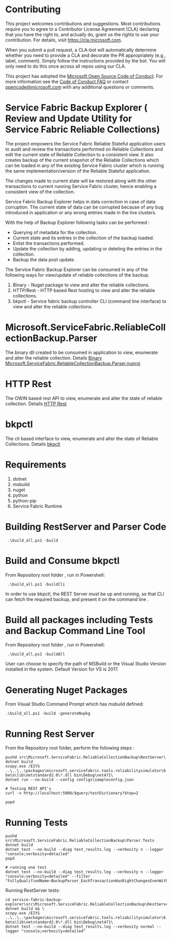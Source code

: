 
# Contributing

This project welcomes contributions and suggestions.  Most contributions require you to agree to a
Contributor License Agreement (CLA) declaring that you have the right to, and actually do, grant us
the rights to use your contribution. For details, visit https://cla.microsoft.com.

When you submit a pull request, a CLA-bot will automatically determine whether you need to provide
a CLA and decorate the PR appropriately (e.g., label, comment). Simply follow the instructions
provided by the bot. You will only need to do this once across all repos using our CLA.

This project has adopted the [Microsoft Open Source Code of Conduct](https://opensource.microsoft.com/codeofconduct/).
For more information see the [Code of Conduct FAQ](https://opensource.microsoft.com/codeofconduct/faq/) or
contact [opencode@microsoft.com](mailto:opencode@microsoft.com) with any additional questions or comments.

# Service Fabric Backup Explorer ( Review and Update Utility for Service Fabric Reliable Collections)

The project empowers the Service Fabric Reliable Stateful application users to audit and review the transactions performed on Reliable Collections and edit the current state of Reliable Collection to a consistent view.
It also creates backup of the current snapshot of the Reliable Collections which can be loaded in any of the exisitng Service Fabric cluster which is running the same implementation/version of the Reliable Stateful application.

The changes made to current state will be restored along with the other transactions to current running Service Fabric cluster, hence enabling a consistent view of the collection.

Service Fabric Backup Explorer helps in data correction in case of data corruption. The current state of data can be corrupted because of any bug introduced in application or any wrong entries made in the live clusters.

With the help of Backup Explorer following tasks can be performed :
 
* Querying of metadata for the collection.  
* Current state and its entries in the collection of the backup loaded.
* Enlist the transactions performed.
* Update the collection by adding, updating or deleting the entries in the collection. 
* Backup the data post update.
 
The Service Fabric Backup Explorer can be consumed in any of the following ways for view/update of reliable collections of the backup.

1. Binary -         Nuget package to view and alter the reliable collections.
2. HTTP/Rest   -    HTTP based  Rest hosting to view and alter the reliable collections.
3. bkpctl -         Service fabric backup controller CLI (command line interface) to view and alter the reliable collections. 

# Microsoft.ServiceFabric.ReliableCollectionBackup.Parser 
The binary dll created to be consumed in application to view, enumerate and alter the reliable collection.
Details [ Binary Microsoft.ServiceFabric.ReliableCollectionBackup.Parser.nuproj ](docs/Microsoft.ServiceFabric.ReliableCollectionBackup.Parser)

# HTTP Rest 
The OWIN based rest API to view, enumerate and alter the state of reliable collection.
Details [ HTTP Rest ](docs/rest)

# bkpctl
The cli based interface to view, enumerate and alter the state of Reliable Collections.
Details [ bkpctl ](docs/bkpctl)


# Requirements
1. dotnet
2. msbuild
3. nuget
4. python
5. python-pip
6. Service Fabric Runtime


# Building RestServer and Parser Code 
```
 .\build_all.ps1 -build
```

# Build and Consume bkpctl
From Repository root folder , run in Powershell:
```
 .\build_all.ps1 -buildCli
```
In order to use bkpctl, the REST Server must be up and running, so that CLI can fetch the required backup, and present it on the command line . 


# Build all packages including Tests and Backup Command Line Tool
From Repository root folder , run in Powershell:
```
 .\build_all.ps1 -buildAll
```
User can choose to specify the path of MSBuild or the Visual Studio Version installed in the system. Default Version for VS is 2017.

# Generating Nuget Packages
From Visual Studio Command Prompt which has msbuild defined:
```
.\build_all.ps1 -build -generateNupkg
```

# Running Rest Server
From the Repository root folder, perform the following steps :
```
pushd src\Microsoft.ServiceFabric.ReliableCollectionBackup\RestServer\
dotnet build
xcopy.exe /EIYS ..\..\..\packages\microsoft.servicefabric.tools.reliabilitysimulator\6.5.659-beta\lib\netstandard2.0\*.dll bin\Debug\net471\
dotnet run --no-build --config configs\sampleconfig.json

# Testing REST API's
curl -v http://localhost:5000/$query/testDictionary?$top=2

popd
```

# Running Tests
```
pushd src\Microsoft.ServiceFabric.ReliableCollectionBackup\Parser.Tests
dotnet build
dotnet test --no-build --diag test_results.log --verbosity n --logger "console;verbosity=detailed"
popd

# running one test
dotnet test --no-build --diag test_results.log --verbosity n --logger "console;verbosity=detailed" --filter "FullyQualifiedName~BackupParser_EachTransactionHasRightChangesEvenWithBlockingTransactionAppliedEvents"
```

Running RestServer tests:
```
cd service-fabric-backup-explorer\src\Microsoft.ServiceFabric.ReliableCollectionBackup\RestServer.Tests
dotnet build && \
xcopy.exe /EIYS ..\..\..\packages\microsoft.servicefabric.tools.reliabilitysimulator\6.5.659-beta\lib\netstandard2.0\*.dll bin\Debug\net471\
dotnet test --no-build --diag test_results.log --verbosity normal --logger "console;verbosity=detailed"
```